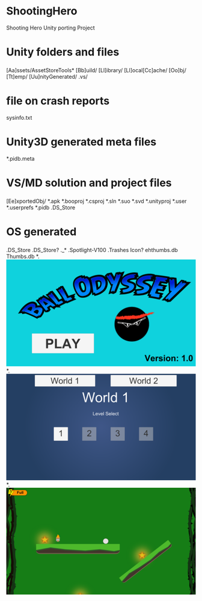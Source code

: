 # ShootingHero
Shooting Hero Unity porting Project

###
# Unity folders and files
###
[Aa]ssets/AssetStoreTools*
[Bb]uild/
[Ll]ibrary/
[Ll]ocal[Cc]ache/
[Oo]bj/
[Tt]emp/
[Uu]nityGenerated/
.vs/

# file on crash reports
sysinfo.txt
# Unity3D generated meta files
*.pidb.meta

###
# VS/MD solution and project files
###
[Ee]xportedObj/
*.apk
*.booproj
*.csproj
*.sln
*.suo
*.svd
*.unityproj
*.user
*.userprefs
*.pidb
.DS_Store

###
# OS generated
###
.DS_Store
.DS_Store?
._*
.Spotlight-V100
.Trashes
Icon?
ehthumbs.db
Thumbs.db
*.![image](http://github.com/sumeimeisu/Happy-Ball-Jumping/raw/master/images/IMG_1188.PNG)
*.![image](http://github.com/sumeimeisu/Happy-Ball-Jumping/raw/master/images/IMG_1189.PNG)
*.![image](http://github.com/sumeimeisu/Happy-Ball-Jumping/raw/master/images/IMG_1190.PNG)

